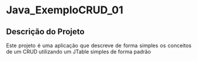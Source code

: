 # Java_ExemploCRUD_01
## Descrição do Projeto
<p align="justify"> Este projeto é uma aplicação que descreve de forma simples os conceitos de um CRUD  utilizando um JTable simples de forma padrão </p>


